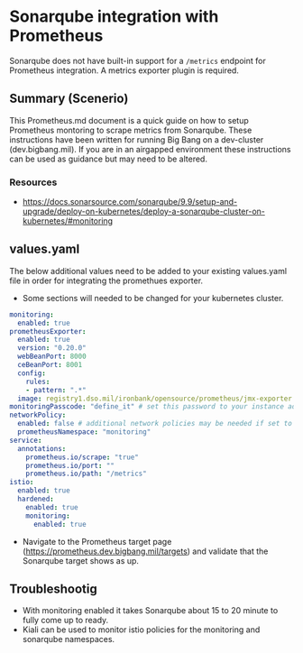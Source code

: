 # Sonarqube integration with Prometheus

Sonarqube does not have built-in support for a ```/metrics``` endpoint for Prometheus integration. A metrics exporter plugin is required.  

## Summary (Scenerio)

This Prometheus.md document is a quick guide on how to setup Prometheus montoring to scrape metrics from Sonarqube. These instructions have been written for running Big Bang on a dev-cluster (dev.bigbang.mil).  If you are in an airgapped environment these instructions can be used as guidance but may need to be altered.  

### Resources

- <https://docs.sonarsource.com/sonarqube/9.9/setup-and-upgrade/deploy-on-kubernetes/deploy-a-sonarqube-cluster-on-kubernetes/#monitoring>

## values.yaml

The below additional values need to be added to your existing values.yaml file in order for integrating the promethues exporter.

- Some sections will needed to be changed for your kubernetes cluster.

```yaml
monitoring:
  enabled: true
prometheusExporter:
  enabled: true
  version: "0.20.0"
  webBeanPort: 8000
  ceBeanPort: 8001
  config:
    rules:
    - pattern: ".*"
  image: registry1.dso.mil/ironbank/opensource/prometheus/jmx-exporter:0.20.0    
monitoringPasscode: "define_it" # set this password to your instance admin password used for the UI
networkPolicy:
  enabled: false # additional network policies may be needed if set to "true"
  prometheusNamespace: "monitoring"
service:
  annotations:
    prometheus.io/scrape: "true"
    prometheus.io/port: ""
    prometheus.io/path: "/metrics"
istio:
  enabled: true
  hardened:
    enabled: true
    monitoring:
      enabled: true    
```

- Navigate to the Prometheus target page (<https://prometheus.dev.bigbang.mil/targets>) and validate that the Sonarqube target shows as up.

## Troubleshootig

- With monitoring enabled it takes Sonarqube about 15 to 20 minute to fully come up to ready.
- Kiali can be used to monitor istio policies for the monitoring and sonarqube namespaces.
